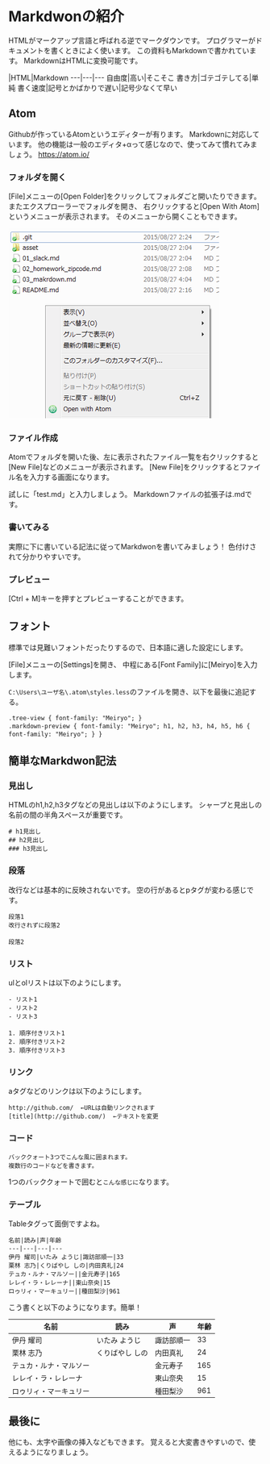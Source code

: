 # Markdwonの紹介

HTMLがマークアップ言語と呼ばれる逆でマークダウンです。
プログラマーがドキュメントを書くときによく使います。
この資料もMarkdownで書かれています。
MarkdownはHTMLに変換可能です。

|HTML|Markdown
---|---|---
自由度|高い|そこそこ
書き方|ゴテゴテしてる|単純
書く速度|記号とかばかりで遅い|記号少なくて早い


## Atom

Githubが作っているAtomというエディターが有ります。
Markdownに対応しています。
他の機能は一般のエディタ+αって感じなので、使ってみて慣れてみましょう。
https://atom.io/

### フォルダを開く

[File]メニューの[Open Folder]をクリックしてフォルダごと開いたりできます。
またエクスプローラーでフォルダを開き、
右クリックすると[Open With Atom]というメニューが表示されます。
そのメニューから開くこともできます。

![](asset/03_1.png)

### ファイル作成

Atomでフォルダを開いた後、左に表示されたファイル一覧を右クリックすると
[New File]などのメニューが表示されます。
[New File]をクリックするとファイル名を入力する画面になります。

試しに「test.md」と入力しましょう。
Markdownファイルの拡張子は.mdです。

### 書いてみる

実際に下に書いている記法に従ってMarkdwonを書いてみましょう！
色付けされて分かりやすいです。

### プレビュー

[Ctrl + M]キーを押すとプレビューすることができます。


## フォント

標準では見難いフォントだったりするので、日本語に適した設定にします。

[File]メニューの[Settings]を開き、
中程にある[Font Family]に[Meiryo]を入力します。

`C:\Users\ユーザ名\.atom\styles.less`のファイルを開き、以下を最後に追記する。

```
.tree-view { font-family: "Meiryo"; }
.markdown-preview { font-family: "Meiryo"; h1, h2, h3, h4, h5, h6 { font-family: "Meiryo"; } }
```


## 簡単なMarkdwon記法

### 見出し

HTMLのh1,h2,h3タグなどの見出しは以下のようにします。
シャープと見出しの名前の間の半角スペースが重要です。

```
# h1見出し
## h2見出し
### h3見出し
```

### 段落

改行などは基本的に反映されないです。
空の行があるとpタグが変わる感じです。

```
段落1
改行されずに段落2

段落2
```

### リスト

ulとolリストは以下のようにします。

```
- リスト1
- リスト2
- リスト3

1. 順序付きリスト1
2. 順序付きリスト2
3. 順序付きリスト3
```

### リンク

aタグなどのリンクは以下のようにします。

```
http://github.com/  ←URLは自動リンクされます
[title](http://github.com/)  ←テキストを変更
```


### コード

```
バッククォート3つでこんな風に囲まれます。
複数行のコードなどを書きます。
```

1つのバッククォートで囲むと`こんな感じに`なります。

### テーブル

Tableタグって面倒ですよね。

```
名前|読み|声|年齢
---|---|---|---
伊丹 耀司|いたみ ようじ|諏訪部順一|33
栗林 志乃|くりばやし しの|内田真礼|24
テュカ・ルナ・マルソー||金元寿子|165
レレイ・ラ・レレーナ||東山奈央|15
ロゥリィ・マーキュリー||種田梨沙|961
```

こう書くと以下のようになります。簡単！

名前|読み|声|年齢
---|---|---|---
伊丹 耀司|いたみ ようじ|諏訪部順一|33
栗林 志乃|くりばやし しの|内田真礼|24
テュカ・ルナ・マルソー||金元寿子|165
レレイ・ラ・レレーナ||東山奈央|15
ロゥリィ・マーキュリー||種田梨沙|961


## 最後に

他にも、太字や画像の挿入などもできます。
覚えると大変書きやすいので、使えるようになりましょう。
